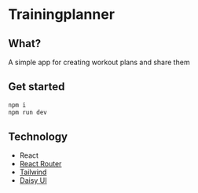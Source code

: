 # Trainingplanner


## What?

A simple app for creating workout plans and share them



## Get started

```bash
npm i
npm run dev
```


## Technology

 - React
 - [React Router](https://reactrouter.com/en/main)
 - [Tailwind](https://tailwindcss.com/docs/installation)
 - [Daisy UI](https://daisyui.com/components)